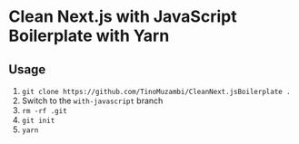 # Clean Next.js with JavaScript Boilerplate with Yarn

## Usage

1. `git clone https://github.com/TinoMuzambi/CleanNext.jsBoilerplate .`
2. Switch to the `with-javascript` branch
3. `rm -rf .git`
4. `git init`
5. `yarn`
